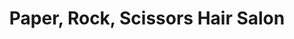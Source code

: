 ---
title: "Paper, Rock, Scissors Hair Salon"
url: /morganton/paper-rock-scissors-hair-salon/
shop: beauty
---
